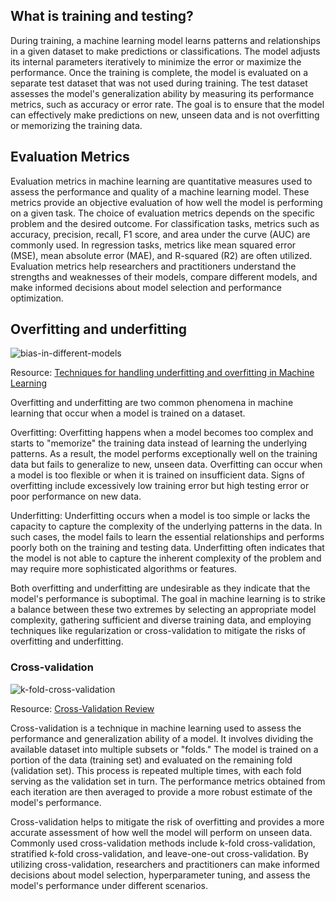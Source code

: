 
## What is training and testing?

During training, a machine learning model learns patterns and relationships in a given dataset to make predictions or classifications. The model adjusts its internal parameters iteratively to minimize the error or maximize the performance. Once the training is complete, the model is evaluated on a separate test dataset that was not used during training. The test dataset assesses the model's generalization ability by measuring its performance metrics, such as accuracy or error rate. The goal is to ensure that the model can effectively make predictions on new, unseen data and is not overfitting or memorizing the training data.



## Evaluation Metrics
Evaluation metrics in machine learning are quantitative measures used to assess the performance and quality of a machine learning model. These metrics provide an objective evaluation of how well the model is performing on a given task. The choice of evaluation metrics depends on the specific problem and the desired outcome. For classification tasks, metrics such as accuracy, precision, recall, F1 score, and area under the curve (AUC) are commonly used. In regression tasks, metrics like mean squared error (MSE), mean absolute error (MAE), and R-squared (R2) are often utilized. Evaluation metrics help researchers and practitioners understand the strengths and weaknesses of their models, compare different models, and make informed decisions about model selection and performance optimization.


## Overfitting and underfitting

![bias-in-different-models](/img/ai/ml/bias-in-different-models.webp)

Resource: [Techniques for handling underfitting and overfitting in Machine Learning](https://towardsdatascience.com/techniques-for-handling-underfitting-and-overfitting-in-machine-learning-348daa2380b9)

Overfitting and underfitting are two common phenomena in machine learning that occur when a model is trained on a dataset.

Overfitting: Overfitting happens when a model becomes too complex and starts to "memorize" the training data instead of learning the underlying patterns. As a result, the model performs exceptionally well on the training data but fails to generalize to new, unseen data. Overfitting can occur when a model is too flexible or when it is trained on insufficient data. Signs of overfitting include excessively low training error but high testing error or poor performance on new data.

Underfitting: Underfitting occurs when a model is too simple or lacks the capacity to capture the complexity of the underlying patterns in the data. In such cases, the model fails to learn the essential relationships and performs poorly both on the training and testing data. Underfitting often indicates that the model is not able to capture the inherent complexity of the problem and may require more sophisticated algorithms or features.

Both overfitting and underfitting are undesirable as they indicate that the model's performance is suboptimal. The goal in machine learning is to strike a balance between these two extremes by selecting an appropriate model complexity, gathering sufficient and diverse training data, and employing techniques like regularization or cross-validation to mitigate the risks of overfitting and underfitting.



### Cross-validation


![k-fold-cross-validation](/img/ai/ml/k-fold-cross-validation.gif)

Resource: [Cross-Validation Review](https://cs.calvin.edu/courses/data/202/ka37/slides/w11/w11d1-cv-review.html#1)

Cross-validation is a technique in machine learning used to assess the performance and generalization ability of a model. It involves dividing the available dataset into multiple subsets or "folds." The model is trained on a portion of the data (training set) and evaluated on the remaining fold (validation set). This process is repeated multiple times, with each fold serving as the validation set in turn. The performance metrics obtained from each iteration are then averaged to provide a more robust estimate of the model's performance.

Cross-validation helps to mitigate the risk of overfitting and provides a more accurate assessment of how well the model will perform on unseen data. Commonly used cross-validation methods include k-fold cross-validation, stratified k-fold cross-validation, and leave-one-out cross-validation. By utilizing cross-validation, researchers and practitioners can make informed decisions about model selection, hyperparameter tuning, and assess the model's performance under different scenarios.